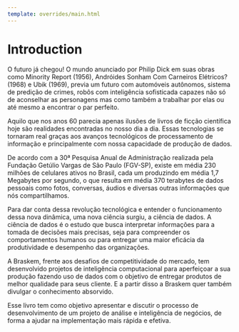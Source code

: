 ```yaml
---
template: overrides/main.html
---
```

# Introduction

O futuro já chegou! O mundo anunciado por Philip Dick em suas obras como Minority Report (1956), Andróides Sonham Com Carneiros Elétricos? (1968) e Ubik (1969), previa um futuro com automóveis autônomos, sistema de predição de crimes, robôs com inteligência sofisticada capazes não só de aconselhar as personagens mas como também a trabalhar por elas ou até mesmo a encontrar o par perfeito.

Aquilo que nos anos 60 parecia apenas ilusões de livros de ficção científica hoje são realidades encontradas no nosso dia a dia. Essas tecnologias se tornaram real graças aos avanços tecnológicos de processamento de informação e principalmente com nossa capacidade de produção de dados. 

De acordo com a 30ª Pesquisa Anual de Administração realizada pela Fundação Getúlio Vargas de São Paulo (FGV-SP), existe em média 230 milhões de celulares ativos no Brasil, cada um produzindo em média 1,7 Megabytes por segundo, o que resulta em média 370 terabytes de dados pessoais como fotos, conversas, áudios e diversas outras informações que nós compartilhamos.

Para dar conta dessa revolução tecnológica e entender o funcionamento dessa nova dinâmica, uma nova ciência surgiu, a ciência de dados. A ciência de dados é o estudo que busca interpretar informações para a tomada de decisões mais precisas, seja para compreender os comportamentos humanos ou para entregar uma maior eficácia da produtividade e desempenho das organizações. 

A Braskem, frente aos desafios de competitividade do mercado, tem desenvolvido projetos de inteligência computacional para aperfeiçoar a sua produção fazendo uso de dados com o objetivo de entregar produtos de melhor qualidade para seus cliente. E a partir disso a Braskem quer também divulgar o conhecimento absorvido.

Esse livro tem como objetivo apresentar e discutir o processo de desenvolvimento de um projeto de análise e inteligência de negócios, de forma a ajudar na implementação mais rápida e efetiva.